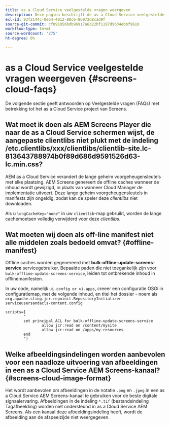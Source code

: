 ```yaml
---
title: as a Cloud Service veelgestelde vragen weergeven
description: Deze pagina beschrijft de as a Cloud Service veelgestelde vragen voor schermen.
exl-id: 93f2144c-0e64-4012-88c6-86972d8cad9f
source-git-commit: cf091056bdb96917a6d22bf1197d9b34ebbf9610
workflow-type: tm+mt
source-wordcount: '275'
ht-degree: 0%

---
```


# as a Cloud Service veelgestelde vragen weergeven {#screens-cloud-faqs}

De volgende sectie geeft antwoorden op Veelgestelde vragen (FAQs) met betrekking tot het as a Cloud Service project van Screens.

## Wat moet ik doen als AEM Screens Player die naar de as a Cloud Service schermen wijst, de aangepaste clientlibs niet plukt met de indeling /etc.clientlibs/xxx/clientlibs/clientlib-site.lc-813643788974b0f89d686d9591526d63-lc.min.css?

AEM as a Cloud Service verandert de lange geheim voorgeheugensleutels met elke plaatsing. AEM Screens genereert de offline caches wanneer de inhoud wordt gewijzigd, in plaats van wanneer Cloud Manager de implementatie uitvoert. Deze lange geheim voorgeheugensleutels in manifests zijn ongeldig, zodat kan de speler deze *clientlibs* niet downloaden.

Als u `longCacheKey="none"` in uw `clientlib`-map gebruikt, worden de lange cachemoetsen volledig verwijderd voor deze *clientlibs*.


## Wat moeten wij doen als off-line manifest niet alle middelen zoals bedoeld omvat? {#offline-manifest}

Offline caches worden gegenereerd met **bulk-offline-update-screens-service** servicegebruiker. Bepaalde paden die niet toegankelijk zijn voor `bulk-offline-update-screens-service`, leiden tot ontbrekende inhoud in offlinemanifesten.

In uw code, namelijk `ui.config or ui.apps`, creeer een configuratie OSGi in configuratiemap, met de volgende inhoud, en titel het dossier - noem als `org.apache.sling.jcr.repoinit.RepositoryInitializer-serviceusersandacls-content.config`

```
scripts=[
        "
        set principal ACL for bulk-offline-update-screens-service
                allow jcr:read on /content/mysite
                allow jcr:read on /apps/my-resources
        end
        "] 
```

## Welke afbeeldingsindelingen worden aanbevolen voor een naadloze uitvoering van afbeeldingen in een as a Cloud Service AEM Screens-kanaal?{#screens-cloud-image-format}

Het wordt aanbevolen om afbeeldingen in de notatie `.png` en `.jpeg` in een as a Cloud Service AEM Screens-kanaal te gebruiken voor de beste digitale signaalervaring.
Afbeeldingen in de indeling `*.tif` (bestandsindeling Tagafbeelding) worden niet ondersteund in as a Cloud Service AEM Screens. Als een kanaal deze afbeeldingsindeling heeft, wordt de afbeelding aan de afspeelzijde niet weergegeven.